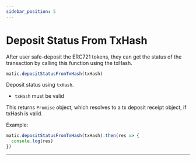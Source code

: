 ```yaml
---
sidebar_position: 5
---
```


# Deposit Status From TxHash

After user safe-deposit the ERC721 tokens, they can get the status of the transaction by calling this function using the txHash.

```js
matic.depositStatusFromTxHash(txHash)
```

Deposit status using `txHash`.

- `txHash` must be valid

This returns `Promise` object, which resolves to a tx deposit receipt object, if txHash is valid.

Example:

```js
matic.depositStatusFromTxHash(txHash).then(res => {
  console.log(res)
})
```

---
